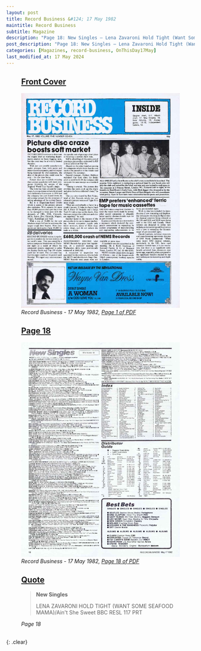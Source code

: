 ```yaml
---
layout: post
title: Record Business &#124; 17 May 1982
maintitle: Record Business
subtitle: Magazine
description: "Page 18: New Singles — Lena Zavaroni Hold Tight (Want Some Sea Food, Mama)."
post_description: "Page 18: New Singles — Lena Zavaroni Hold Tight (Want Some Sea Food, Mama)."
categories: [Magazines, record-business, OnThisDay17May]
last_modified_at: 17 May 2024
---
```


<figure class="fig1">
<h2 id="infobox1"><a href="#infobox1">Front Cover</a></h2>
<a href="/assets/images/magazines/record-business/1982-05-17-01-record-business.png"><img src="/assets/images/magazines/record-business/1982-05-17-01-record-business.png" class="full-width zoom-in" /></a>
<cite>Record Business - 17 May 1982, <a class="external-link" href="https://worldradiohistory.com/UK/Record-Business-UK/1982/Record-Business-1982-05-17-S-OCR.pdf">Page 1 of PDF</a></cite>
</figure>

<figure class="fig2">
<h2 id="infobox2"><a href="#infobox2">Page 18</a></h2>
<a href="/assets/images/magazines/record-business/1982-05-17-18-record-business.png"><img src="/assets/images/magazines/record-business/1982-05-17-18-record-business.png" class="full-width zoom-in" /></a>
<cite>Record Business - 17 May 1982, <a class="external-link" href="https://worldradiohistory.com/UK/Record-Business-UK/1982/Record-Business-1982-05-17-S-OCR.pdf#page=18">Page 18 of PDF</a></cite>
</figure>

<figure class="fig3">
<h2 id="infobox3"><a href="#infobox3">Quote</a></h2>
<blockquote>
<p><strong>New Singles</strong></p>
<p>LENA ZAVARONI HOLD TIGHT (WANT SOME SEAFOOD MAMA)/Ain't She Sweet BBC RESL 117 PRT</p>
</blockquote>
<cite>Page 18</cite>
</figure>

<br />{: .clear}

